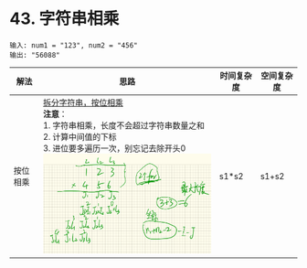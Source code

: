 # 43. 字符串相乘

```
输入: num1 = "123", num2 = "456"
输出: "56088"
```

| 解法     | 思路                                                         | 时间复杂度 | 空间复杂度 |
| -------- | ------------------------------------------------------------ | ---------- | ---------- |
| 按位相乘 | <u>拆分字符串，按位相乘</u><br />**注意**：<br />1. 字符串相乘，长度不会超过字符串数量之和<br />2. 计算中间值的下标<br />3. 进位要多遍历一次，别忘记去除开头0<br /> <img src="assets/43.png" width="500"> | s1*s2      | s1+s2      |
